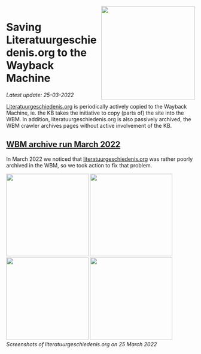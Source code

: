 <image src="literatuurgeschiedenis_logo.jpg" width="250" align="right"/>

# Saving Literatuurgeschiedenis.org to the Wayback Machine
*Latest update: 25-03-2022*

[Literatuurgeschiedenis.org](https://www.literatuurgeschiedenis.org) is periodically actively copied to the Wayback Machine, ie. the KB takes the initiative to copy (parts of)  the site into the WBM. In addition, literatuurgeschiedenis.org is also passively archived, the WBM crawler archives pages without active involvement of the KB. 

## [WBM archive run March 2022](25032022/)
In March 2022 we noticed that [literatuurgeschiedenis.org](https://www.literatuurgeschiedenis.org) was rather poorly archived in the WBM, so we took action to fix that problem. 

<kbd><image src="25032022/images/literatuurgeschiedenisorg_homepage_25032022.png" width="220"/></kbd>
<kbd><image src="25032022/images/literatuurgeschiedenisorg_tijdvak18eeeeuw_25032022.png" width="220"/></kbd>
<kbd><image src="25032022/images/literatuurgeschiedenisorg_willembilderdijk_25032022.png" width="220"/></kbd>
<kbd><image src="25032022/images/literatuurgeschiedenisorg_opkomstfotografie_25032022.png" width="220"/></kbd>
<br clear="all"/>
*Screenshots of literatuurgeschiedenis.org on 25 March 2022*
